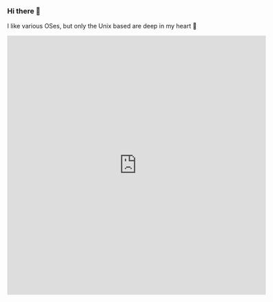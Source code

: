 ### Hi there 🌸

I like various OSes, but only the Unix based are deep in my heart 🩷

<!--<img src="https://github-readme-stats.vercel.app/api/top-langs?username=MrSigma123&theme=omni&layout=compact"> -->

<iframe width="600" height="600" src="https://ionicabizau.github.io/github-profile-languages/api.html?MrSigma123" frameborder="0"></iframe>

<!--
**MrSigma123/MrSigma123** is a ✨ _special_ ✨ repository because its `README.md` (this file) appears on your GitHub profile.

Here are some ideas to get you started:

- 🔭 I’m currently working on ...
- 🌱 I’m currently learning ...
- 👯 I’m looking to collaborate on ...
- 🤔 I’m looking for help with ...
- 💬 Ask me about ...
- 📫 How to reach me: ...
- 😄 Pronouns: ...
- ⚡ Fun fact: ...
-->
